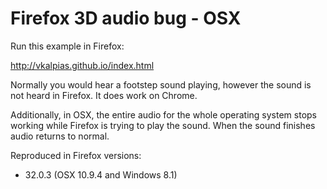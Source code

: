 Firefox 3D audio bug - OSX
==========================

Run this example in Firefox:

http://vkalpias.github.io/index.html

Normally you would hear a footstep sound playing, however the sound is not heard in Firefox. It does work on Chrome.

Additionally, in OSX, the entire audio for the whole operating system stops working while Firefox is trying to play the sound. When the sound finishes audio returns to normal.

Reproduced in Firefox versions:
* 32.0.3 (OSX 10.9.4 and Windows 8.1)
